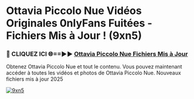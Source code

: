 # Ottavia Piccolo Nue Vidéos Originales 0nlyFans Fuitées - Fichiers Mis à Jour ! (9xn5)

<h3>🔴 CLIQUEZ ICI 🌐==►► <a href="https://tinyurl.com/2pmr4ezf" rel="nofollow">Ottavia Piccolo Nue Fichiers Mis à Jour</a></h3>

Obtenez Ottavia Piccolo Nue et tout le contenu. Vous pouvez maintenant accéder à toutes les vidéos et photos de Ottavia Piccolo Nue. Nouveaux fichiers mis à jour 2025

[![9xn5](https://i.imgur.com/6SNvagu.gif)](https://tinyurl.com/2pmr4ezf)
